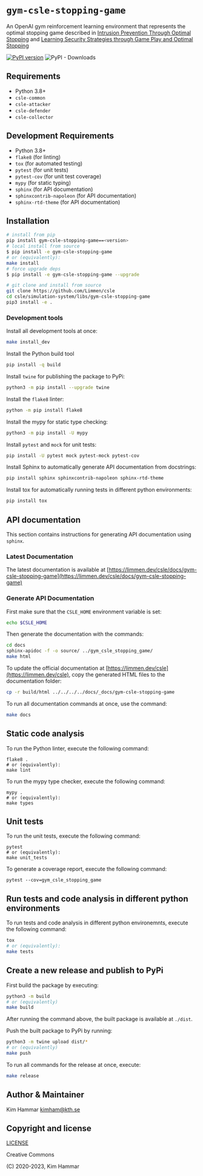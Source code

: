 # `gym-csle-stopping-game`

An OpenAI gym reinforcement learning environment that represents the optimal stopping game described in 
[Intrusion Prevention Through Optimal Stopping](https://ieeexplore.ieee.org/document/9779345) and
[Learning Security Strategies through Game Play and Optimal Stopping](https://limmen.dev/assets/papers/icml_ml4cyber_Hammar_Stadler_final_24_june_2022.pdf)

[![PyPI version](https://badge.fury.io/py/gym-csle-stopping-game.svg)](https://badge.fury.io/py/gym-csle-stopping-game)
![PyPI - Downloads](https://img.shields.io/pypi/dm/gym-csle-stopping-game)

## Requirements

- Python 3.8+
- `csle-common`
- `csle-attacker`
- `csle-defender`
- `csle-collector`

## Development Requirements

- Python 3.8+
- `flake8` (for linting)
- `tox` (for automated testing)
- `pytest` (for unit tests)
- `pytest-cov` (for unit test coverage)
- `mypy` (for static typing)
- `sphinx` (for API documentation)
- `sphinxcontrib-napoleon` (for API documentation)
- `sphinx-rtd-theme` (for API documentation)

## Installation

```bash
# install from pip
pip install gym-csle-stopping-game==<version>
# local install from source
$ pip install -e gym-csle-stopping-game
# or (equivalently):
make install
# force upgrade deps
$ pip install -e gym-csle-stopping-game --upgrade

# git clone and install from source
git clone https://github.com/Limmen/csle
cd csle/simulation-system/libs/gym-csle-stopping-game
pip3 install -e .
```

### Development tools

Install all development tools at once:
```bash
make install_dev
```

Install the Python build tool
```bash
pip install -q build
```

Install `twine` for publishing the package to PyPi:
```bash
python3 -m pip install --upgrade twine
```

Install the `flake8` linter:
```bash
python -m pip install flake8
```

Install the mypy for static type checking:
```bash
python3 -m pip install -U mypy
```

Install `pytest` and `mock` for unit tests:
```bash
pip install -U pytest mock pytest-mock pytest-cov
```

Install Sphinx to automatically generate API documentation from docstrings:
```bash
pip install sphinx sphinxcontrib-napoleon sphinx-rtd-theme
```

Install tox for automatically running tests in different python environments:
```bash
pip install tox
```

## API documentation

This section contains instructions for generating API documentation using `sphinx`.

### Latest Documentation

The latest documentation is available at [https://limmen.dev/csle/docs/gym-csle-stopping-game](https://limmen.dev/csle/docs/gym-csle-stopping-game)

### Generate API Documentation

First make sure that the `CSLE_HOME` environment variable is set:
```bash
echo $CSLE_HOME
```
Then generate the documentation with the commands:
```bash
cd docs
sphinx-apidoc -f -o source/ ../gym_csle_stopping_game/
make html
```
To update the official documentation at [https://limmen.dev/csle](https://limmen.dev/csle),
copy the generated HTML files to the documentation folder:
```bash
cp -r build/html ../../../../docs/_docs/gym-csle-stopping-game
```

To run all documentation commands at once, use the command:
```bash
make docs
```

## Static code analysis

To run the Python linter, execute the following command:
```
flake8 .
# or (equivalently):
make lint
```

To run the mypy type checker, execute the following command:
```
mypy .
# or (equivalently):
make types
```

## Unit tests

To run the unit tests, execute the following command:
```
pytest
# or (equivalently):
make unit_tests
``` 

To generate a coverage report, execute the following command:
```
pytest --cov=gym_csle_stopping_game
```

## Run tests and code analysis in different python environments

To run tests and code analysis in different python environemnts, execute the following command:

```bash
tox
# or (equivalently):
make tests
```

## Create a new release and publish to PyPi

First build the package by executing:
```bash
python3 -m build
# or (equivalently)
make build
```
After running the command above, the built package is available at `./dist`.

Push the built package to PyPi by running:
```bash
python3 -m twine upload dist/*
# or (equivalently)
make push
```

To run all commands for the release at once, execute:
```bash
make release
```

## Author & Maintainer

Kim Hammar <kimham@kth.se>

## Copyright and license

[LICENSE](LICENSE.md)

Creative Commons

(C) 2020-2023, Kim Hammar